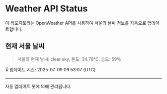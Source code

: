 
# Weather API Status

이 리포지토리는 OpenWeather API를 사용하여 서울의 날씨 정보를 자동으로 업데이트합니다.

## 현재 서울 날씨
> 서울의 현재 날씨: clear sky, 온도: 34.76°C, 습도: 59%

⏳ 업데이트 시간: 2025-07-09 09:53:07 (UTC)

---
자동 업데이트 봇에 의해 관리됩니다.
